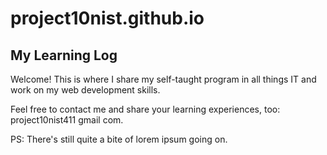 # project10nist.github.io
## My Learning Log

Welcome! This is where I share my self-taught program in all things IT and work on my web development skills.

Feel free to contact me and share your learning experiences, too: project10nist411 <at> gmail <dot> com.
  
PS: There's still quite a bite of lorem ipsum going on.
